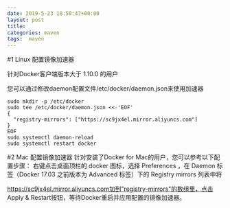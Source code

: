 ```yaml
---
date: 2019-5-23 18:50:47+00:00
layout: post
title: 
categories: maven
tags:  maven
---
```


#1 Linux 配置镜像加速器

针对Docker客户端版本大于 1.10.0 的用户

您可以通过修改daemon配置文件/etc/docker/daemon.json来使用加速器

```
sudo mkdir -p /etc/docker
sudo tee /etc/docker/daemon.json <<-'EOF'
{
  "registry-mirrors": ["https://sc9jx4el.mirror.aliyuncs.com"]
}
EOF
sudo systemctl daemon-reload
sudo systemctl restart docker

```

#2 Mac 配置镜像加速器
针对安装了Docker for Mac的用户，您可以参考以下配置步骤：
右键点击桌面顶栏的 docker 图标，选择 Preferences ，在 Daemon 标签（Docker 17.03 之前版本为 Advanced 标签）下的 Registry mirrors 列表中将

https://sc9jx4el.mirror.aliyuncs.com加到"registry-mirrors"的数组里，点击 Apply & Restart按钮，等待Docker重启并应用配置的镜像加速器。
